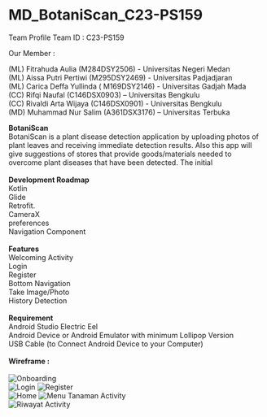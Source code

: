 # MD_BotaniScan_C23-PS159
Team Profile
Team ID : C23-PS159

Our Member :

(ML) Fitrahuda Aulia (M284DSY2506) - Universitas Negeri Medan </br>
(ML) Aissa Putri Pertiwi (M295DSY2469) - Universitas Padjadjaran</br>
(ML) Carica Deffa Yullinda ( M169DSY2146) - Universitas Gadjah Mada</br>
(CC) Rifqi Naufal (C146DSX0903) – Universitas Bengkulu</br>
(CC) Rivaldi Arta Wijaya (C146DSX0901) - Universitas Bengkulu</br>
(MD) Muhammad Nur Salim (A361DSX3176) – Universitas Terbuka</br>

**BotaniScan**</br>
BotaniScan is a plant disease detection application by uploading photos of plant leaves and receiving immediate detection results. Also this app will give suggestions of stores that provide goods/materials needed to overcome plant diseases that have been detected. The initial</br>
</br>
**Development Roadmap**</br>
Kotlin</br>
Glide</br>
Retrofit.</br>
CameraX</br>
preferences</br>
Navigation Component</br>
</br>
**Features**</br>
Welcoming Activity</br>
Login</br>
Register</br>
Bottom Navigation</br>
Take Image/Photo </br>
History Detection</br>
</br>
**Requirement**</br>
Android Studio Electric Eel</br>
Android Device or Android Emulator with minimum Lollipop Version</br>
USB Cable (to Connect Android Device to your Computer)</br>
</br>
**Wireframe :**</br>
</br>
![Onboarding](https://github.com/nursalim92/MD_BotaniScan_C23-PS159/assets/56105983/dc74b118-6a60-428e-9d25-12090c1f60f3)</br>
![Login](https://github.com/nursalim92/MD_BotaniScan_C23-PS159/assets/56105983/3936c22e-14f1-43c7-8679-563c54fb5282)
![Register](https://github.com/nursalim92/MD_BotaniScan_C23-PS159/assets/56105983/8451fc05-c712-432c-9c27-2440c39e03f8)</br>
![Home](https://github.com/nursalim92/MD_BotaniScan_C23-PS159/assets/56105983/978c277e-2ff9-4d4b-8b75-a99b53bd5ad7)
![Menu Tanaman Activity](https://github.com/nursalim92/MD_BotaniScan_C23-PS159/assets/56105983/6eeda2c7-a044-4131-9354-8b8d2d617448)</br>
![Riwayat Activity](https://github.com/nursalim92/MD_BotaniScan_C23-PS159/assets/56105983/1fd022fd-8ce6-424a-9acc-0c66cf042b10)

